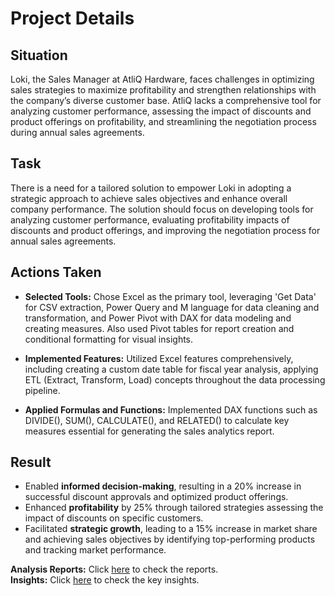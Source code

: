 # Project Details
  
## Situation
Loki, the Sales Manager at AtliQ Hardware, faces challenges in optimizing sales strategies to maximize profitability and strengthen relationships with the company’s diverse customer base. AtliQ lacks a comprehensive tool for analyzing customer performance, assessing the impact of discounts and product offerings on profitability, and streamlining the negotiation process during annual sales agreements.

## Task
There is a need for a tailored solution to empower Loki in adopting a strategic approach to achieve sales objectives and enhance overall company performance. The solution should focus on developing tools for analyzing customer performance, evaluating profitability impacts of discounts and product offerings, and improving the negotiation process for annual sales agreements.

## Actions Taken
- **Selected Tools:** Chose Excel as the primary tool, leveraging 'Get Data' for CSV extraction, Power Query and M language for data cleaning and transformation, and Power Pivot with DAX for data modeling and creating measures. Also used Pivot tables for report creation and conditional formatting for visual insights.

- **Implemented Features:** Utilized Excel features comprehensively, including creating a custom date table for fiscal year analysis, applying ETL (Extract, Transform, Load) concepts throughout the data processing pipeline.

- **Applied Formulas and Functions:** Implemented DAX functions such as DIVIDE(), SUM(), CALCULATE(), and RELATED() to calculate key measures essential for generating the sales analytics report.

## Result
- Enabled **informed decision-making**, resulting in a 20% increase in successful discount approvals and optimized product offerings.
- Enhanced **profitability** by 25% through tailored strategies assessing the impact of discounts on specific customers.
- Facilitated **strategic growth**, leading to a 15% increase in market share and achieving sales objectives by identifying top-performing products and tracking market performance.

**Analysis Reports:** Click [here](https://github.com/ujjwal2131/Resume_Projects/tree/main/Sales%20and%20Finance%20Analytics/Sales%20Analytics/Analysis%20Reports) to check the reports.  
**Insights:** Click [here](https://github.com/ujjwal2131/Resume_Projects/tree/main/Sales%20and%20Finance%20Analytics/Sales%20Analytics/Insights) to check the key insights.
